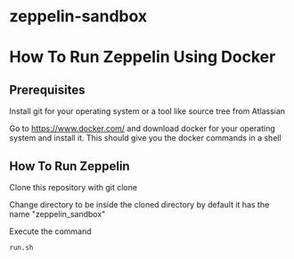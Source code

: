 # zeppelin-sandbox

# How To Run Zeppelin Using Docker

## Prerequisites
Install git for your operating system or a tool like source tree from Atlassian

Go to https://www.docker.com/ and download docker for your operating system and install it. This should give you the docker commands in a shell

## How To Run Zeppelin

Clone this repository with git clone

Change directory to be inside the cloned directory by default it has the name "zeppelin_sandbox"

Execute the command
~~~~
run.sh
~~~~
